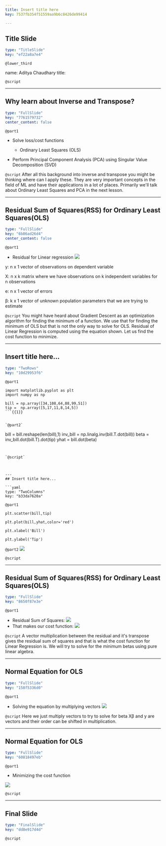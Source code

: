 ```yaml
---
title: Insert title here
key: 7537fb354f51559aa9b6c8426de99414

---
```

## Title Slide

```yaml
type: "TitleSlide"
key: "ef22a8a7e4"
```

`@lower_third`

name: Aditya Chaudhary
title: 


`@script`



---
## Why learn about Inverse and Transpose?

```yaml
type: "FullSlide"
key: "7761579732"
center_content: false
```

`@part1`
- Solve loss/cost functions
  
  - Ordinary Least Squares (OLS)

- Perform Principal Component Analysis (PCA) using Singular Value Decomposition (SVD)


`@script`
After all this background into inverse and transpose you might be thinking where can I apply these. They are very important concepts in the field of ML and have their applications in a lot of places. Primarily we'll talk about Ordinary Least Squares and PCA in the next lesson.


---
## Residual Sum of Squares(RSS) for Ordinary Least Squares(OLS)

```yaml
type: "FullSlide"
key: "6b86ad26d4"
center_content: false
```

`@part1`
- Residual for Linear regression
![](https://assets.datacamp.com/production/repositories/4547/datasets/3605d1092576253f8677f0d637126b52b3beaf96/eqn1.JPG)

y: n x 1 vector of observations on dependent variable 
 
X: n x k matrix where we have observations on k 
independent variables for n observations

e: n x 1 vector of errors
  
β: k x 1 vector of unknown population parameters that we are trying to estimate


`@script`
You might have heard about Gradient Descent as an optimization algorithm for finding the minimum of a function. We use that for finding the minimum of OLS but that is not the only way to solve for OLS. Residual of Linear Regression is computed using the equation shown. Let us find the cost function to minimize. 

> 

> 

> 

> 

> 

>


---
## Insert title here...

```yaml
type: "TwoRows"
key: "10d29953f6"
```

`@part1`
```
import matplotlib.pyplot as plt
import numpy as np

bill = np.array([34,108,64,88,99,51])
tip =  np.array([5,17,11,8,14,5])
```{{1}}


`@part2`
```
bill = bill.reshape(len(bill),1)
inv_bill = np.linalg.inv(bill.T.dot(bill))
beta = inv_bill.dot(bill.T).dot(tip)
yhat = bill.dot(beta) 
```{{2}}


`@script`



---
## Insert title here...

```yaml
type: "TwoColumns"
key: "b33da7620a"
```

`@part1`
```
plt.scatter(bill,tip)

plt.plot(bill,yhat,color='red')

plt.xlabel('Bill')

plt.ylabel('Tip')
```


`@part2`
![](https://assets.datacamp.com/production/repositories/4547/datasets/3f335004be25ef32b035523176f91f92e0dbe9a9/LR.JPG)


`@script`



---
## Residual Sum of Squares(RSS) for Ordinary Least Squares(OLS)

```yaml
type: "FullSlide"
key: "8650f87e3e"
```

`@part1`
- Residual Sum of Squares:
![](https://assets.datacamp.com/production/repositories/4547/datasets/01b229234cb5531094b9ce023a3a3828fbd178b8/eqn4.JPG)
- That makes our cost function:
![](https://assets.datacamp.com/production/repositories/4547/datasets/86e06b6da390fede8dc968403c329e905946698a/eqn6.JPG)


`@script`
A vector multiplication between the residual and it's transpose gives the residual sum of squares and that is what the cost function for Linear Regression is. We will try to solve for the minimum betas using pure linear algebra.


---
## Normal Equation for OLS

```yaml
type: "FullSlide"
key: "158f5336d0"
```

`@part1`
- Solving the equation by multiplying vectors 
![](https://assets.datacamp.com/production/repositories/4547/datasets/94584f06d59a6669be7d459bb699f6f944b3f0d7/2.JPG)


`@script`
Here we just multiply vectors to try to solve for beta
Xβ and y are vectors and their order can be shifted in multiplication.


---
## Normal Equation for OLS 

```yaml
type: "FullSlide"
key: "60818497eb"
```

`@part1`
- Minimizing the cost function

![](https://assets.datacamp.com/production/repositories/4547/datasets/6f37fe04bc864d69615128e33bbcec4374d2f254/3.JPG)


`@script`



---
## Final Slide

```yaml
type: "FinalSlide"
key: "dd8e917d4d"
```

`@script`



